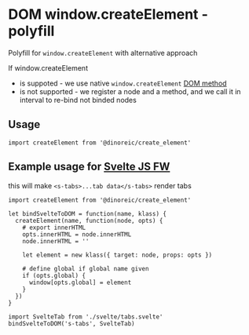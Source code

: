 # DOM window.createElement - polyfill

Polyfill for `window.createElement` with alternative approach

If window.createElement
* is suppoted - we use native `window.createElement` [DOM method](https://developer.mozilla.org/en-US/docs/Web/API/Document/createElement)
* is not supported - we register a node and a method, and we call it in interval to re-bind not binded nodes

## Usage

```
import createElement from '@dinoreic/create_element'
```

## Example usage for [Svelte JS FW](https://svelte.dev)

this will make `<s-tabs>...tab data</s-tabs>` render tabs

```
import createElement from '@dinoreic/create_element'

let bindSvelteToDOM = function(name, klass) {
  createElement(name, function(node, opts) {
    # export innerHTML
    opts.innerHTML = node.innerHTML
    node.innerHTML = ''

    let element = new klass({ target: node, props: opts })

    # define global if global name given
    if (opts.global) {
      window[opts.global] = element
    }
  })
}

import SvelteTab from './svelte/tabs.svelte'
bindSvelteToDOM('s-tabs', SvelteTab)
```